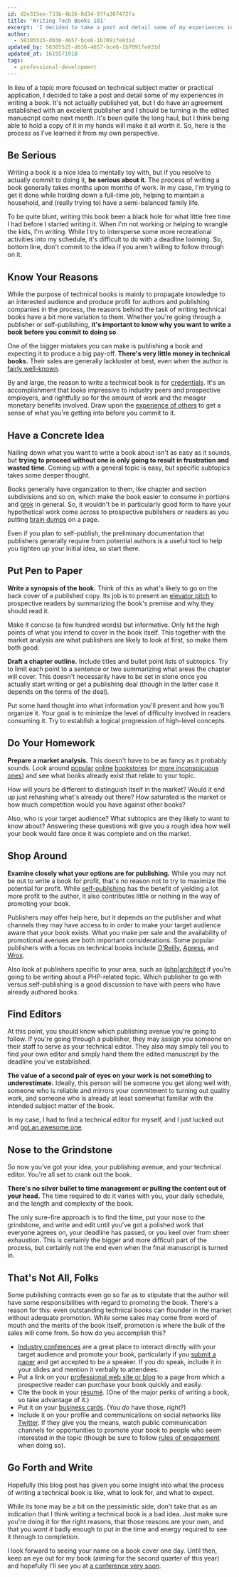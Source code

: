 ```yaml
---
id: d2e315ee-733b-4b26-8d34-97fa307472fa
title: 'Writing Tech Books 101'
excerpt: 'I decided to take a post and detail some of my experiences in writing a book.'
author:
  - 58305525-d036-4657-bce6-1b7091fe031d
updated_by: 58305525-d036-4657-bce6-1b7091fe031d
updated_at: 1619571918
tags:
  - professional-development
---
```

In lieu of a topic more focused on technical subject matter or practical application, I decided to take a post and detail some of my experiences in writing a book. It's not actually published yet, but I do have an agreement established with an excellent publisher and I should be turning in the edited manuscript come next month. It's been quite the long haul, but I think being able to hold a copy of it in my hands will make it all worth it. So, here is the process as I've learned it from my own perspective.

## Be Serious

Writing a book is a nice idea to mentally toy with, but if you resolve to actually commit to doing it, **be serious about it**. The process of writing a book generally takes months upon months of work. In my case, I'm trying to get it done while holding down a full-time job, helping to maintain a household, and (really trying to) have a semi-balanced family life.

To be quite blunt, writing this book been a black hole for what little free time I had before I started writing it. When I'm not working or helping to wrangle the kids, I'm writing. While I try to intersperse some more recreational activities into my schedule, it's difficult to do with a deadline looming. So, bottom line, don't commit to the idea if you aren't willing to follow through on it.

## Know Your Reasons

While the purpose of technical books is mainly to propagate knowledge to an interested audience and produce profit for authors and publishing companies in the process, the reasons behind the task of writing technical books have a bit more variation to them. Whether you're going through a publisher or self-publishing, **it's important to know why you want to write a book before you commit to doing so**.

One of the bigger mistakes you can make is publishing a book and expecting it to produce a big pay-off. **There's very little money in technical books.** Their sales are generally lackluster at best, even when the author is [fairly well-known](http://ejohn.org/blog/programming-book-profits/).

By and large, the reason to write a technical book is for [credentials](http://en.wikipedia.org/wiki/Credential). It's an accomplishment that looks impressive to industry peers and prospective employers, and rightfully so for the amount of work and the meager monetary benefits involved. Draw upon the [experience of others](http://travisswicegood.com/2010/08/25/pragmatic-guide-to-git/) to get a sense of what you're getting into before you commit to it.

## Have a Concrete Idea

Nailing down what you want to write a book about isn't as easy as it sounds, but **trying to proceed without one is only going to result in frustration and wasted time**. Coming up with a general topic is easy, but specific subtopics takes some deeper thought.

Books generally have organization to them, like chapter and section subdivisions and so on, which make the book easier to consume in portions and [grok](http://en.wiktionary.org/wiki/grok#Verb) in general. So, it wouldn't be in particularly good form to have your hypothetical work come across to prospective publishers or readers as you putting [brain dumps](http://en.wikipedia.org/wiki/Brain_dump) on a page.

Even if you plan to self-publish, the preliminary documentation that publishers generally require from potential authors is a useful tool to help you tighten up your initial idea, so start there.

## Put Pen to Paper

**Write a synopsis of the book.** Think of this as what's likely to go on the back cover of a published copy. Its job is to present an [elevator pitch](http://en.wikipedia.org/wiki/Elevator_pitch) to prospective readers by summarizing the book's premise and why they should read it.

Make it concise (a few hundred words) but informative. Only hit the high points of what you intend to cover in the book itself. This together with the market analysis are what publishers are likely to look at first, so make them both good.

**Draft a chapter outline.** Include titles and bullet point lists of subtopics. Try to limit each point to a sentence or two summarizing what areas the chapter will cover. This doesn't necessarily have to be set in stone once you actually start writing or get a publishing deal (though in the latter case it depends on the terms of the deal).

Put some hard thought into what information you'll present and how you'll organize it. Your goal is to minimize the level of difficulty involved in readers consuming it. Try to establish a logical progression of high-level concepts.

## Do Your Homework

**Prepare a market analysis.** This doesn't have to be as fancy as it probably sounds. Look around [popular](http://www.amazon.com) [online](http://www.barnesandnoble.com) [bookstores](http://www.booksamillion.com) (or [more inconspicuous ones](http://www.booksxyz.com)) and see what books already exist that relate to your topic.

How will yours be different to distinguish itself in the market? Would it end up just rehashing what's already out there? How saturated is the market or how much competition would you have against other books?

Also, who is your target audience? What subtopics are they likely to want to know about? Answering these questions will give you a rough idea how well your book would fare once it was complete and on the market.

## Shop Around

**Examine closely what your options are for publishing.** While you may not be out to write a book for profit, that's no reason not to try to maximize the potential for profit. While [self-publishing](http://www.lulu.com) has the benefit of yielding a lot more profit to the author, it also contributes little or nothing in the way of promoting your book.

Publishers may offer help here, but it depends on the publisher and what channels they may have access to in order to make your target audience aware that your book exists. What you make per sale and the availability of promotional avenues are both important considerations. Some popular publishers with a focus on technical books include [O'Reilly](http://oreilly.com), [Apress](http://www.apress.com), and [Wrox](http://www.wrox.com/WileyCDA/).

Also look at publishers specific to your area, such as ([php|architect](http://www.phparch.com/c/phpa/books) if you're going to be writing about a PHP-related topic. Which publisher to go with versus self-publishing is a good discussion to have with peers who have already authored books.

## Find Editors

At this point, you should know which publishing avenue you're going to follow. If you're going through a publisher, they may assign you someone on their staff to serve as your technical editor. They also may simply tell you to find your own editor and simply hand them the edited manuscript by the deadline you've established.

**The value of a second pair of eyes on your work is not something to underestimate.** Ideally, this person will be someone you get along well with, someone who is reliable and mirrors your commitment to turning out quality work, and someone who is already at least somewhat familiar with the intended subject matter of the book.

In my case, I had to find a technical editor for myself, and I just lucked out and [got an awesome one](http://luke.giuliani.com.au).

## Nose to the Grindstone

So now you've got your idea, your publishing avenue, and your technical editor. You're all set to crank out the book.

**There's no silver bullet to time management or pulling the content out of your head.** The time required to do it varies with you, your daily schedule, and the length and complexity of the book.

The only sure-fire approach is to find the time, put your nose to the grindstone, and write and edit until you've got a polished work that everyone agrees on, your deadline has passed, or you keel over from sheer exhaustion. This is certainly the bigger and more difficult part of the process, but certainly not the end even when the final manuscript is turned in.

## That's Not All, Folks

Some publishing contracts even go so far as to stipulate that the author will have some responsibilities with regard to promoting the book. There's a reason for this: even outstanding technical books can flounder in the market without adequate promotion. While some sales may come from word of mouth and the merits of the book itself, promotion is where the bulk of the sales will come from. So how do you accomplish this?

* [Industry conferences](http://joind.in) are a great place to interact directly with your target audience and promote your book, particularly if you [submit a paper](http://www.lornajane.net/posts/2008/How-to-Submit-a-Conference-Talk) and get accepted to be a speaker. If you do speak, include it in your slides and mention it verbally to attendees.
* Put a link on your [professional web site or blog](https://matthewturland.com) to a page from which a prospective reader can purchase your book quickly and easily.
* Cite the book in your [résumé](https://github.com/elazar/resume). (One of the major perks of writing a book, so take advantage of it.)
* Put it on your [business cards](http://www.moo.com). (You *do* have those, right?)
* Include it on your profile and communications on social networks like [Twitter](http://twitter.com). If they give you the means, watch public communication channels for opportunities to promote your book to people who seem interested in the topic (though be sure to follow [rules of engagement](http://blog.calevans.com/2009/02/19/five-twitter-rules-of-engagement) when doing so).

## Go Forth and Write

Hopefully this blog post has given you some insight into what the process of writing a technical book is like, what to look for, and what to expect.

While its tone may be a bit on the pessimistic side, don't take that as an indication that I think writing a technical book is a bad idea. Just make sure you're doing it for the right reasons, that those reasons are your own, and that you *want it* badly enough to put in the time and energy required to see it through to completion.

I look forward to seeing your name on a book cover one day. Until then, keep an eye out for my book (aiming for the second quarter of this year) and hopefully I'll see you at [a conference very soon](https://tek.phparch.com/).